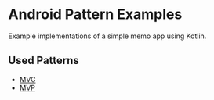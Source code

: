 # Android Pattern Examples

Example implementations of a simple memo app using Kotlin.

## Used Patterns

* [MVC](https://github.com/rulyox/android-mvc-example)
* [MVP](https://github.com/rulyox/android-mvp-example)
